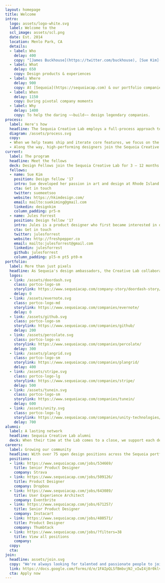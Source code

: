 ```yaml
---
layout: homepage
title: Welcome
intro:
  logo: assets/logo-white.svg
  label: Welcome to the
  scl_image: assets/scl.png
  date: Est. 2014
  location: Menlo Park, CA
  details:
  - label: Who
    delay: 400
    copy: "[James Buckhouse](https://twitter.com/buckhouse), [Sue Kim](http://linkedin.com/in/designkim), & [Jules Forrest](https://twitter.com/julesforrest)"
  - label: What
    delay: 650
    copy: Design products & experiences
  - label: Where
    delay: 900
    copy: At [Sequoia](https://sequoiacap.com) & our portfolio companies
  - label: When
    delay: 1150
    copy: During pivotal company moments
  - label: Why
    delay: 1400
    copy: To help the daring ~~build~~ design legendary companies.
process:
  label: Here's how
  headline: The Sequoia Creative Lab employs a full-process approach to solving design problems.
  diagram: /assets/process.svg
  copy:
  - When we help teams ship and iterate core features, we focus on the total experience — not just the pixels in their app. When we storyboard, we draw what’s happening in the world and what’s happening in their product. We also help Sequoia companies tell their story and build healthy design orgs with the structures, processes and measurement tools they need to thrive.
  - Along the way, high-performing designers join the Sequoia Creative Lab for fast-paced, one-on-one, hands-on projects as Design Fellows and Visiting Designers. Design Fellows typically have 1–5 years experience and an urgent desire to sublimate their design career with a big jump forward while Visiting Designers bring their expertise on specific topics for short-term projects.
current:
  label: The program
  headline: Meet the fellows
  deck: Design Fellows join the Sequoia Creative Lab for 3 – 12 months to lead product design projects for companies within the Sequoia portfolio. After the fellowship, they aim to find a full-time home on one of the portfolio's design teams.
  fellows:
  - name: Sue Kim
    position: Design fellow '17
    intro: Sue developed her passion in art and design at Rhode Island School of Design, where she studied industrial design. Inheriting industrial design principles, Sue focuses on design that reflect on simplicity, honesty, and detail orientation. Her product design work has created impact both on and off-screen and she looks forward to work on products that value both kinds of user experiences.
    cta: Get in touch
    twitter: suemeetsoo
    website: https://hkimdesign.com/
    email: mailto:suekiming@gmail.com
    linkedin: designkim
    column_padding: pr5-m
  - name: Jules Forrest
    position: Design fellow '17
    intro: Jules is a product designer who first became interested in design and typography while working on her college's newspaper in upstate New York. A stickler for details, she likes building design systems that prioritize consistency over pixel-perfection. After she leaves the lab, she's looking forward to joining a team where she can continue to develop her front-end skillset.
    cta: Get in touch
    twitter: julesforrest
    website: http://freshpepper.co
    email: mailto:julesforrest@gmail.com
    linkedin: julesforrest
    github: julesforrest
    column_padding: pl5-m pt5 pt0-m
portfolio:
  label: More than just pixels
  headline: As Sequoia's design ambassadors, the Creative Lab collaborates across the portfolio on products, processes and design culture.
  logos:
  - link: /assets/doordash.svg
    class: portco-logo-sm
    storylink: https://www.sequoiacap.com/company-story/doordash-story/
    delay: 0
  - link: /assets/evernote.svg
    class: portco-logo-md
    storylink: https://www.sequoiacap.com/companies/evernote/
    delay: 0
  - link: /assets/github.svg
    class: portco-logo-sm
    storylink: https://www.sequoiacap.com/companies/github/
    delay: 200
  - link: /assets/percolate.svg
    class: portco-logo-xs
    storylink: https://www.sequoiacap.com/companies/percolate/
    delay: 300
  - link: /assets/plangrid.svg
    class: portco-logo-sm
    storylink: https://www.sequoiacap.com/companies/plangrid/
    delay: 400
  - link: /assets/stripe.svg
    class: portco-logo-lg
    storylink: https://www.sequoiacap.com/companies/stripe/
    delay: 500
  - link: /assets/tunein.svg
    class: portco-logo-sm
    storylink: https://www.sequoiacap.com/companies/tunein/
    delay: 600
  - link: /assets/unity.svg
    class: portco-logo-lg
    storylink: https://www.sequoiacap.com/companies/unity-technologies/
    delay: 700
alumni:
  label: A lasting network
  headline: Sequoia Creative Lab alumni
  deck: When their time at the Lab comes to a close, we support each designer with a network of past Fellows and Visiting Designers, as well as access to the larger community of designers who work across the Sequoia portfolio.
careers:
  label: Growing our community
  headline: With over 75 open design positions across the Sequoia portfolio at any given moment, we also love to connect designers to their dream jobs.
  positions:
  - link: https://www.sequoiacap.com/jobs/534669/
    title: Senior Product Designer
    company: Strava
  - link: https://www.sequoiacap.com/jobs/509126/
    title: Product Designer
    company: Dropbox
  - link: https://www.sequoiacap.com/jobs/643089/
    title: User Experience Architect
    company: Eventbrite
  - link: https://www.sequoiacap.com/jobs/671257/
    title: Senior Product Designer
    company: Instacart
  - link: https://www.sequoiacap.com/jobs/480571/
    title: Product Designer
    company: Thumbtack
  - link: https://www.sequoiacap.com/jobs/?filters=38
    title: View all positions
    company:
  copy:
  cta:
join:
  headline: assets/join.svg
  copy: "We're always looking for talented and passionate people to join us. If you’re an experienced designer looking to work on fast-paced, hands-on projects with Sequoia and our portfolio, we'd love to hear from you."
  link: https://docs.google.com/forms/d/e/1FAIpQLSfBmbvjNJ_vIwI4j8r0klvYFh771Wks-XSm0vv7exYJLmlpKw/viewform?c=0&w=1
  cta: Apply now
---
```


